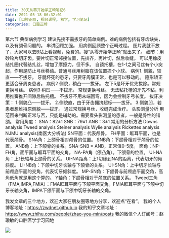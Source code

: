 ```yaml
---
title: 30天从零开始学正畸笔记6
date: 2021-05-18 06:32:01
tags: [口腔正畸, 视频课程, 初学, 学习笔记]
categories: 口腔正畸
---
```

第六节 典型病例学习
建议先接不需拔牙的简单病例。难的病例包括有牙齿缺失，以及有颌骨问题的。
串讲回顾加强。
用病例回顾整个正畸过程。
图片我就不放了，大家可以去B站上看视频，免费的。搜“从零开始学正畸”就出来了。
细节：用砂轮片切牙齿。要片切正常邻接位置，先排齐，再片切，然后收缝。
可以用橡皮结扎圈代替结扎丝，增加了摩擦力，但不多。
自锁托槽，在1-1之间弓丝有个小突起，作用是防止弓丝移动。普通弓丝用树脂在该位置捏个小球。
病例1.
侧貌，较直——不拔牙。
牙髓坏死的患牙，只要牙周膜正常，也是可以移动的。
隐形矫正更适合牙周炎患者。
病例2
侧貌，稍凸——拔牙。
左下5是坏牙优先拔除。常规更换弓丝。
病例3
稍凹——不拔牙。
常规更换弓丝。
无法粘托槽的牙先不粘，利用推簧推开间隙后粘托槽。
不拔牙不用末端回弯，因为会控制牙弓长度。
拔牙决策：
1.侧貌凸——拔牙。
2.侧貌直，由于牙齿拥挤超标——拔牙。
3.侧貌凹，若患者想维持原侧貌——拔牙。
通过常规换弓丝，收缝完成治疗。
头影测量分析
用范围来判断正常与否，只能是辅助的。需要看头影测量的患者，一般是骨性的错颌。
常用角度：
SNA：82±1
SNB：79±1
ANB：3±1
常用的分析方法
Downs analysis
Tweed analysis
Steiner analysis
Wylie analysis
Rickettes analysis
NJMU analysis(南医大分析法)
SN平面：代表颅骨。
FH平面：眶耳平面，也是代表颅骨。
SNA角：上颌骨相对颅骨的位置。
SNB角：下颌骨相对于颅骨的位置。
ANB角：上下颌骨的关系。SNA-SNB = ANB，正常值0-5度。
面角：NP-FH角，面平面与眶耳平面的交角。
NA-PA角（颌凸角）。下颌骨的位置。
UI-NA角：上1长轴与上颌骨的关系。
UI-NA距离：上1切缘到NA的距离，代表切牙的倾斜度。
LI-NB角：下颌中切牙长轴与下颌骨的关系。
UI-SN角：上中切牙长轴与前颅底平面的交角，代表切牙倾斜度。
MP-SN角：下颌骨与前颅底平面交角，高角低角就是用这个算的。
Y轴角：下颌骨相对于颅底的位置关系。
Tweed三角（FMA,IMPA,FMIA）：FMA眶耳平面与下颌平面交角。FMIA眶耳平面与下颌中切牙长轴交角，IMPA下颌平面与下颌中切牙长轴的交角。




我发文章的三个地方，欢迎大家在朋友圈等地方分享，欢迎点“在看”。
我的个人博客地址：https://zwdnet.github.io
我的知乎文章地址： https://www.zhihu.com/people/zhao-you-min/posts
我的微信个人订阅号：赵瑜敏的口腔医学学习园地








![](https://zymblog-1258069789.cos.ap-chengdu.myqcloud.com/other/wx.jpg)


